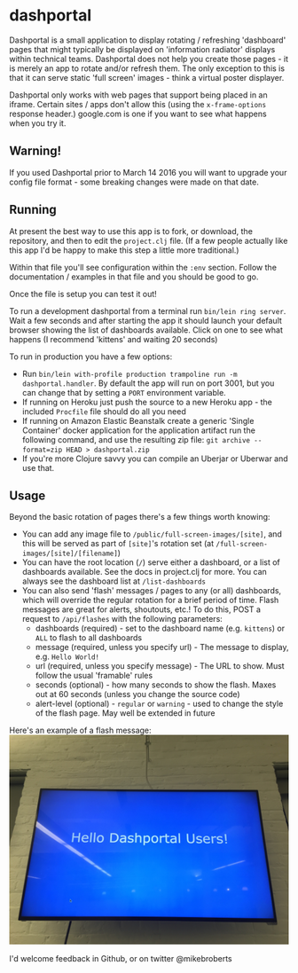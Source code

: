 # dashportal

Dashportal is a small application to display rotating / refreshing 'dashboard'
pages that might typically be displayed on 'information radiator' displays within
technical teams. Dashportal does not help you create those pages - it is merely
an app to rotate and/or refresh them. The only exception to this is that it can
serve static 'full screen' images - think a virtual poster displayer.

Dashportal only works with web pages that support being placed in an iframe.
Certain sites / apps don't allow this (using the `x-frame-options` response header.)
google.com is one if you want to see what happens when you try it.

## Warning!

If you used Dashportal prior to March 14 2016 you will want to upgrade your config
file format - some breaking changes were made on that date.

## Running

At present the best way to use this app is to fork, or download, the repository,
and then to edit the `project.clj` file. (If a few people actually like this app I'd
be happy to make this step a little more traditional.)

Within that file you'll see configuration within the `:env` section.
Follow the documentation / examples in that file and you should be good to go.

Once the file is setup you can test it out!

To run a development dashportal from a terminal run `bin/lein ring server`. Wait
a few seconds and after starting the app it should launch your default browser
showing the list of dashboards available. Click on one to see what happens 
(I recommend 'kittens' and waiting 20 seconds)

To run in production you have a few options:
* Run `bin/lein with-profile production trampoline run -m dashportal.handler`. By
default the app will run on port 3001, but you can change that by setting a `PORT`
environment variable.
* If running on Heroku just push the source to a new Heroku app - the included
`Procfile` file should do all you need
* If running on Amazon Elastic Beanstalk create a generic 'Single Container' docker 
application for the application artifact run the following command, and use the 
resulting zip file: `git archive --format=zip HEAD > dashportal.zip`
* If you're more Clojure savvy you can compile an Uberjar or Uberwar and use that.

## Usage

Beyond the basic rotation of pages there's a few things worth knowing:

* You can add any image file to `/public/full-screen-images/[site]`, and this will be served
as part of `[site]`'s rotation set (at `/full-screen-images/[site]/[filename]`)
* You can have the root location (`/`) serve either a dashboard, or a list of dashboards available. See
the docs in project.clj for more. You can always see the dashboard list at `/list-dashboards`
* You can also send 'flash' messages / pages to any (or all) dashboards, which will override the regular rotation
for a brief period of time. Flash messages are great for alerts, shoutouts, etc.! To do this, POST a request
to `/api/flashes` with the following parameters:
  * dashboards (required) - set to the dashboard name (e.g. `kittens`) or `ALL` to flash to all dashboards
  * message (required, unless you specify url) - The message to display, e.g. `Hello World!`
  * url (required, unless you specify message) - The URL to show. Must follow the usual 'framable' rules
  * seconds (optional) - how many seconds to show the flash. Maxes out at 60 seconds (unless you change the source code)
  * alert-level (optional) - `regular` or `warning` - used to change the style of the flash page. May well be extended
  in future

Here's an example of a flash message: ![flash message](demo-photos/IMG_1775.jpg)

I'd welcome feedback in Github, or on twitter @mikebroberts
